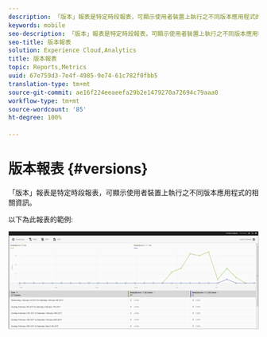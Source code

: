 ```yaml
---
description: 「版本」報表是特定時段報表，可顯示使用者裝置上執行之不同版本應用程式的相關資訊。
keywords: mobile
seo-description: 「版本」報表是特定時段報表，可顯示使用者裝置上執行之不同版本應用程式的相關資訊。
seo-title: 版本報表
solution: Experience Cloud,Analytics
title: 版本報表
topic: Reports,Metrics
uuid: 67e759d3-7e4f-4985-9e74-61c782f0fbb5
translation-type: tm+mt
source-git-commit: ae16f224eeaeefa29b2e1479270a72694c79aaa0
workflow-type: tm+mt
source-wordcount: '85'
ht-degree: 100%

---
```



# 版本報表 {#versions}

「版本」報表是特定時段報表，可顯示使用者裝置上執行之不同版本應用程式的相關資訊。

以下為此報表的範例:

![](assets/report_versions.png)

